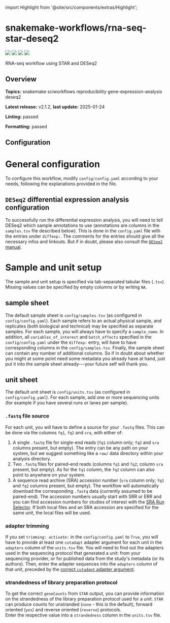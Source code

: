 


  
import Highlight from '@site/src/components/extras/Highlight';  

# snakemake-workflows/rna-seq-star-deseq2
  
![](https://img.shields.io/github/license/snakemake-workflows/rna-seq-star-deseq2?style=for-the-badge&label=license&logo=github)
![](https://img.shields.io/github/issues/snakemake-workflows/rna-seq-star-deseq2?style=for-the-badge&label=issues&logo=github)
![](https://img.shields.io/github/stars/snakemake-workflows/rna-seq-star-deseq2?style=for-the-badge&label=stars&logo=github)
![](https://img.shields.io/github/watchers/snakemake-workflows/rna-seq-star-deseq2?style=for-the-badge&label=watchers&logo=github)  
  
RNA-seq workflow using STAR and DESeq2  

## Overview
  
**Topics:** <Highlight color='#b045a4'>snakemake</Highlight> <Highlight color='#b045a4'>sciworkflows</Highlight> <Highlight color='#b045a4'>reproducibility</Highlight> <Highlight color='#b045a4'>gene-expression-analysis</Highlight> <Highlight color='#b045a4'>deseq2</Highlight>  
  
**Latest release:** <Highlight color='#adadad'>v2.1.2</Highlight>, **last update:** <Highlight color='#adadad'>2025-01-24</Highlight>
  
**Linting:** <Highlight color='#10b981'>passed</Highlight>
  
**Formatting:** <Highlight color='#10b981'>passed</Highlight>

## Configuration
  
# General configuration

To configure this workflow, modify `config/config.yaml` according to your needs, following the explanations provided in the file.

## `DESeq2` differential expression analysis configuration

To successfully run the differential expression analysis, you will need to tell DESeq2 which sample annotations to use (annotations are columns in the `samples.tsv` file described below).
This is done in the `config.yaml` file with the entries under `diffexp:`.
The comments for the entries should give all the necessary infos and linkouts.
But if in doubt, please also consult the [`DESeq2` manual](https://www.bioconductor.org/packages/devel/bioc/vignettes/DESeq2/inst/doc/DESeq2.html).

# Sample and unit setup

The sample and unit setup is specified via tab-separated tabular files (`.tsv`).
Missing values can be specified by empty columns or by writing `NA`.

## sample sheet

The default sample sheet is `config/samples.tsv` (as configured in `config/config.yaml`).
Each sample refers to an actual physical sample, and replicates (both biological and technical) may be specified as separate samples.
For each sample, you will always have to specify a `sample_name`.
In addition, all `variables_of_interest` and `batch_effects` specified in the `config/config.yaml` under the `diffexp:` entry, will have to have corresponding columns in the `config/samples.tsv`.
Finally, the sample sheet can contain any number of additional columns.
So if in doubt about whether you might at some point need some metadata you already have at hand, just put it into the sample sheet already---your future self will thank you.

## unit sheet

The default unit sheet is `config/units.tsv` (as configured in `config/config.yaml`).
For each sample, add one or more sequencing units (for example if you have several runs or lanes per sample).

### `.fastq` file source

For each unit, you will have to define a source for your `.fastq` files.
This can be done via the columns `fq1`, `fq2` and `sra`, with either of:
1. A single `.fastq` file for single-end reads (`fq1` column only; `fq2` and `sra` columns present, but empty).
  The entry can be any path on your system, but we suggest something like a `raw/` data directory within your analysis directory.
2. Two `.fastq` files for paired-end reads (columns `fq1` and `fq2`; column `sra` present, but empty).
  As for the `fq1` column, the `fq2` column can also point to anywhere on your system.
3. A sequence read archive (SRA) accession number (`sra` column only; `fq1` and `fq2` columns present, but empty).
  The workflow will automatically download the corresponding `.fastq` data (currently assumed to be paired-end).
  The accession numbers usually start with SRR or ERR and you can find accession numbers for studies of interest with the [SRA Run Selector](https://trace.ncbi.nlm.nih.gov/Traces/study/).
If both local files and an SRA accession are specified for the same unit, the local files will be used.

### adapter trimming

If you set `trimming: activate:` in the `config/config.yaml` to `True`, you will have to provide at least one `cutadapt` adapter argument for each unit in the `adapters` column of the `units.tsv` file.
You will need to find out the adapters used in the sequencing protocol that generated a unit: from your sequencing provider, or for published data from the study's metadata (or its authors).
Then, enter the adapter sequences into the `adapters` column of that unit, preceded by the [correct `cutadapt` adapter argument](https://cutadapt.readthedocs.io/en/stable/guide.html#adapter-types).

### strandedness of library preparation protocol

To get the correct `geneCounts` from `STAR` output, you can provide information on the strandedness of the library preparation protocol used for a unit.
`STAR` can produce counts for unstranded (`none` - this is the default), forward oriented (`yes`) and reverse oriented (`reverse`) protocols.  
Enter the respective value into a `strandedness` column in the `units.tsv` file.

